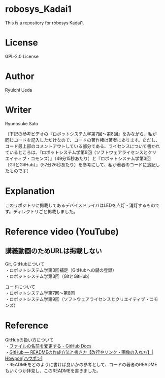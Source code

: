 # robosys_Kadai1
This is a repository for robosys Kadai1.

# License
GPL-2.0 License

# Author
Ryuichi Ueda

# Writer
Ryunosuke Sato  

（下記の参考ビデオの『ロボットシステム学第7回～第8回』をみながら、私が同じコードを記入しただけなので、コードの著作権は著者にあります。ただし、コード最上部のコメントアウトしている部分である、ライセンスについて書かれているところは、『ロボットシステム学第9回（ソフトウェアライセンスとクリエイティブ・コモンズ）』（49分15秒あたり）と『ロボットシステム学第3回（GitとGitHub）』（57分26秒あたり）を参考にして、私が著者のコードに追記したものです）

# Explanation
このリポジトリに掲載してあるデバイスドライバはLEDを点灯・消灯するものです。ディレクトリごと掲載しました。

# Reference video (YouTube)
## 講義動画のためURLは掲載しない
Git, GitHubについて  
・ロボットシステム学第3回補足（GitHubへの鍵の登録）  
・ロボットシステム学第3回（GitとGitHub）

コードについて  
・ロボットシステム学第7回～第8回  
・ロボットシステム学第9回（ソフトウェアライセンスとクリエイティブ・コモンズ）

# Reference
GitHubの扱い方について  
・[ファイルの名前を変更する - GitHub Docs](https://docs.github.com/ja/repositories/working-with-files/managing-files/renaming-a-file)  
・[GitHub — READMEの作成方法と書き方【改行やリンク・画像の入れ方】| Howpon[ハウポン]](https://howpon.com/8334)  
・READMEをどのように書けば良いかの参考として、コードの著者のREADMEもいくつか拝見し、このREADMEを書きました。
